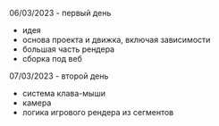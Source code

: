 ﻿06/03/2023 - первый день
- идея
- основа проекта и движка, включая зависимости
- большая часть рендера
- сборка под веб

07/03/2023 - второй день
- система клава-мыши
- камера
- логика игрового рендера из сегментов

